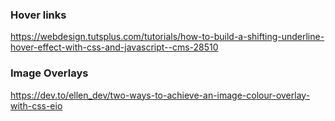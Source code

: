 
### Hover links
https://webdesign.tutsplus.com/tutorials/how-to-build-a-shifting-underline-hover-effect-with-css-and-javascript--cms-28510

### Image Overlays
https://dev.to/ellen_dev/two-ways-to-achieve-an-image-colour-overlay-with-css-eio